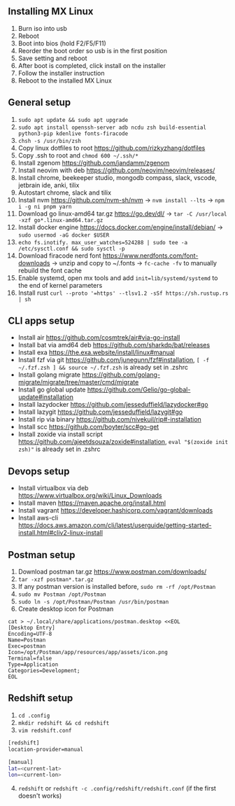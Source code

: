## Installing MX Linux

1. Burn iso into usb
2. Reboot
3. Boot into bios (hold F2/F5/F11)
4. Reorder the boot order so usb is in the first position
5. Save setting and reboot
6. After boot is completed, click install on the installer
7. Follow the installer instruction
8. Reboot to the installed MX Linux

## General setup

1. `sudo apt update && sudo apt upgrade`
2. `sudo apt install openssh-server adb ncdu zsh build-essential python3-pip kdenlive fonts-firacode`
3. `chsh -s /usr/bin/zsh`
4. Copy linux dotfiles to root https://github.com/rizkyzhang/dotfiles
5. Copy .ssh to root and `chmod 600 ~/.ssh/*`
6. Install zgenom https://github.com/jandamm/zgenom
7. Install neovim with deb https://github.com/neovim/neovim/releases/
8. Install chrome, beekeeper studio, mongodb compass, slack, vscode, jetbrain ide, anki, tilix
9. Autostart chrome, slack and tilix
10. Install nvm https://github.com/nvm-sh/nvm -> `nvm install --lts` -> `npm i -g ni pnpm yarn`
11. Download go linux-amd64 tar.gz https://go.dev/dl/ -> `tar -C /usr/local -xzf go*.linux-amd64.tar.gz`
12. Install docker engine https://docs.docker.com/engine/install/debian/ -> `sudo usermod -aG docker $USER`
13. `echo fs.inotify. max_user_watches=524288 | sudo tee -a /etc/sysctl.conf && sudo sysctl -p`
14. Download firacode nerd font https://www.nerdfonts.com/font-downloads -> unzip and copy to ~/.fonts -> `fc-cache -fv` to manually rebuild the font cache
15. Enable systemd, open mx tools and add `init=lib/systemd/systemd` to the end of kernel parameters
16. Install rust `curl --proto '=https' --tlsv1.2 -sSf https://sh.rustup.rs | sh`

## CLI apps setup

- Install air https://github.com/cosmtrek/air#via-go-install
- Install bat via amd64 deb https://github.com/sharkdp/bat/releases
- Install exa https://the.exa.website/install/linux#manual
- Install fzf via git https://github.com/junegunn/fzf#installation, `[ -f ~/.fzf.zsh ] && source ~/.fzf.zsh` is already set in .zshrc
- Install golang migrate https://github.com/golang-migrate/migrate/tree/master/cmd/migrate
- Install go global update https://github.com/Gelio/go-global-update#installation
- Install lazydocker https://github.com/jesseduffield/lazydocker#go
- Install lazygit https://github.com/jesseduffield/lazygit#go
- Install rip via binary https://github.com/nivekuil/rip#-installation
- Install scc https://github.com/boyter/scc#go-get
- Install zoxide via install script https://github.com/ajeetdsouza/zoxide#installation, `eval "$(zoxide init zsh)"` is already set in .zshrc

## Devops setup

- Install virtualbox via deb https://www.virtualbox.org/wiki/Linux_Downloads
- Install maven https://maven.apache.org/install.html
- Install vagrant https://developer.hashicorp.com/vagrant/downloads
- Install aws-cli https://docs.aws.amazon.com/cli/latest/userguide/getting-started-install.html#cliv2-linux-install

## Postman setup

1. Download postman tar.gz https://www.postman.com/downloads/
2. `tar -xzf postman*.tar.gz`
3. If any postman version is installed before, `sudo rm -rf /opt/Postman`
4. `sudo mv Postman /opt/Postman`
5. `sudo ln -s /opt/Postman/Postman /usr/bin/postman`
6. Create desktop icon for Postman

```
cat > ~/.local/share/applications/postman.desktop <<EOL
[Desktop Entry]
Encoding=UTF-8
Name=Postman
Exec=postman
Icon=/opt/Postman/app/resources/app/assets/icon.png
Terminal=false
Type=Application
Categories=Development;
EOL
```

## Redshift setup

1. `cd .config`
2. `mkdir redshift && cd redshift`
3. `vim redshift.conf`

```bash
[redshift]
location-provider=manual

[manual]
lat=<current-lat>
lon=<current-lon>
```

4. `redshift` or `redshift -c .config/redshift/redshift.conf` (if the first doesn't works)

